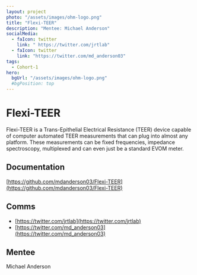 ```yaml
---
layout: project
photo: "/assets/images/ohm-logo.png"
title: "Flexi-TEER"
description: "Mentee: Michael Anderson" 
socialMedia:
  - faIcon: twitter
    link: " https://twitter.com/jrtlab"
  - faIcon: twitter
    link: "https://twitter.com/md_anderson03"
tags:
  - Cohort-1
hero:
  bgUrl: "/assets/images/ohm-logo.png"
  #bgPosition: top
---
```


# Flexi-TEER

Flexi-TEER is a Trans-Epithelial Electrical Resistance (TEER) device capable of computer automated TEER measurements that can plug into almost any platform. These measurements can be fixed frequencies, impedance spectroscopy, multiplexed and can even just be a standard EVOM meter.

## Documentation

[https://github.com/mdanderson03/Flexi-TEER](https://github.com/mdanderson03/Flexi-TEER)

## Comms

 - [https://twitter.com/jrtlab](https://twitter.com/jrtlab)
 - [https://twitter.com/md_anderson03](https://twitter.com/md_anderson03)

## Mentee
Michael Anderson